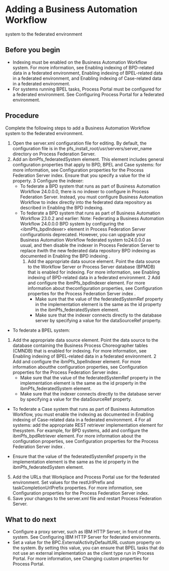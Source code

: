 # Adding a Business Automation Workflow
system to the federated environment

## Before you begin

- Indexing must be enabled on the Business Automation Workflow system. For more
information, see Enabling indexing of BPD-related data in a federated environment, Enabling indexing of BPEL-related data in a federated environment, and
Enabling indexing of Case-related data in a federated environment.
- For systems running BPEL tasks, Process Portal
must be configured for a federated environment. See Configuring Process Portal for a federated environment.

## Procedure

Complete the following steps to add a Business Automation Workflow system to the federated
environment.

1. Open the server.xml configuration file for
editing.
By default, the configuration file is in the
pfs\_install\_root/usr/servers/server\_name directory on
Process Federation Server.
2. Add an ibmPfs\_federatedSystem element.
This element includes general configuration properties that apply to BPD, BPEL and Case systems:
for more information, see Configuration properties for the Process Federation Server index. Ensure that you specify a value for
the id property.
3 Configure the indexer:
    - To federate a BPD system that runs as part of Business Automation Workflow 24.0.0.0, there is no
indexer to configure in Process Federation Server. Instead, you
must configure Business Automation Workflow
to index directly into the federated data repository as described in Enabling the BPD indexing.
    - To federate a BPD system that runs as part of Business Automation Workflow 23.0.2 and earlier: Note: Federating a Business Automation Workflow 24.0.0.0 BPD system by configuring the <ibmPfs\_bpdIndexer> element in Process Federation Server configurationis deprecated. However, you can upgrade your Business Automation Workflow federated system to24.0.0.0 as usual, and then disable the indexer in Process Federation Server to replace itwith the new federated data repository BPD indexing as documented in Enabling the BPD indexing .
        1. Add the appropriate data source element. Point the data source to the Workflow Server or Process Server database (BPMDB)
that is enabled for indexing. For more information, see Enabling indexing of BPD-related data in a federated environment.
        2 Add and configure the ibmPfs\_bpdIndexer element. For more information about theconfiguration properties, see Configuration properties for the Process Federation Server index .
            - Make sure that the value of the federatedSystemRef property in the
implementation element is the same as the id property in the
ibmPfs\_federatedSystem element.
            - Make sure that the indexer connects directly to the database server by specifying a value for
the dataSourceRef property.
- To federate a BPEL system:

1. Add the appropriate data source element. Point the data source to the database containing the
Business Process Choreographer tables (CMNDB) that is enabled for indexing. For more information,
see Enabling indexing of BPEL-related data in a federated environment.
2 Add and configure the ibmPfs\_bpelIndexer element. For more information aboutthe configuration properties, see Configuration properties for the Process Federation Server index .
    - Make sure that the value of the federatedSystemRef property in the
implementation element is the same as the id property in the
ibmPfs\_federatedSystem element.
    - Make sure that the indexer connects directly to the database server by specifying a value for
the dataSourceRef property.
- To federate a Case system that runs as part of Business Automation Workflow, you must enable the
indexing as documented in Enabling indexing of Case-related data in a federated environment.
4 For all systems: add the appropriate REST retriever implementation element for thesystem. For example, for BPD systems, add and configure the ibmPfs\_bpdRetriever element. For more information about the configuration properties, see Configuration properties for the Process Federation Server index .

- Ensure that the value of the federatedSystemRef property in the
implementation element is the same as the id property in the
ibmPfs\_federatedSystem element.
5. Add the URLs that Workplace and Process Portal use for the federated
environment. Set values for the restUrlPrefix and
taskCompletionUrlPrefix properties. For more information, see Configuration properties for the Process Federation Server index.
6. Save your changes to the server.xml file
and restart Process Federation Server.

## What to do next

- Configure a proxy server, such as IBM HTTP Server, in front of the system. See Configuring IBM HTTP Server for federated environments.
- Set a value for the BPC.ExternalActivityDefaultURL custom property on the
system. By setting this value, you can ensure that BPEL tasks that do not use an external
implementation as the client type run in Process Portal. For more information, see Changing custom properties for Process Portal.